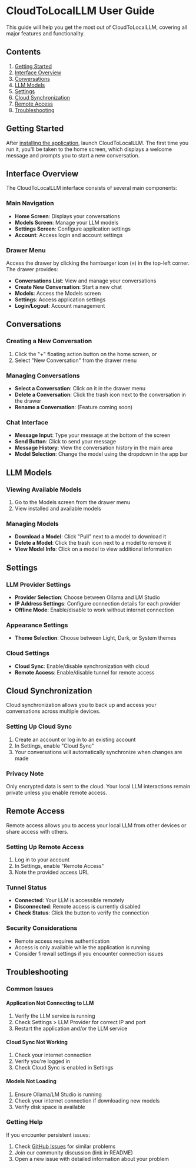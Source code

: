 # CloudToLocalLLM User Guide

This guide will help you get the most out of CloudToLocalLLM, covering all major features and functionality.

## Contents

1. [Getting Started](#getting-started)
2. [Interface Overview](#interface-overview)
3. [Conversations](#conversations)
4. [LLM Models](#llm-models)
5. [Settings](#settings)
6. [Cloud Synchronization](#cloud-synchronization)
7. [Remote Access](#remote-access)
8. [Troubleshooting](#troubleshooting)

## Getting Started

After [installing the application](SETUP.md), launch CloudToLocalLLM. The first time you run it, you'll be taken to the home screen, which displays a welcome message and prompts you to start a new conversation.

## Interface Overview

The CloudToLocalLLM interface consists of several main components:

### Main Navigation

- **Home Screen**: Displays your conversations
- **Models Screen**: Manage your LLM models
- **Settings Screen**: Configure application settings
- **Account**: Access login and account settings

### Drawer Menu

Access the drawer by clicking the hamburger icon (≡) in the top-left corner. The drawer provides:

- **Conversations List**: View and manage your conversations
- **Create New Conversation**: Start a new chat
- **Models**: Access the Models screen
- **Settings**: Access application settings
- **Login/Logout**: Account management

## Conversations

### Creating a New Conversation

1. Click the "+" floating action button on the home screen, or
2. Select "New Conversation" from the drawer menu

### Managing Conversations

- **Select a Conversation**: Click on it in the drawer menu
- **Delete a Conversation**: Click the trash icon next to the conversation in the drawer
- **Rename a Conversation**: (Feature coming soon)

### Chat Interface

- **Message Input**: Type your message at the bottom of the screen
- **Send Button**: Click to send your message
- **Message History**: View the conversation history in the main area
- **Model Selection**: Change the model using the dropdown in the app bar

## LLM Models

### Viewing Available Models

1. Go to the Models screen from the drawer menu
2. View installed and available models

### Managing Models

- **Download a Model**: Click "Pull" next to a model to download it
- **Delete a Model**: Click the trash icon next to a model to remove it
- **View Model Info**: Click on a model to view additional information

## Settings

### LLM Provider Settings

- **Provider Selection**: Choose between Ollama and LM Studio
- **IP Address Settings**: Configure connection details for each provider
- **Offline Mode**: Enable/disable to work without internet connection

### Appearance Settings

- **Theme Selection**: Choose between Light, Dark, or System themes

### Cloud Settings

- **Cloud Sync**: Enable/disable synchronization with cloud
- **Remote Access**: Enable/disable tunnel for remote access

## Cloud Synchronization

Cloud synchronization allows you to back up and access your conversations across multiple devices.

### Setting Up Cloud Sync

1. Create an account or log in to an existing account
2. In Settings, enable "Cloud Sync"
3. Your conversations will automatically synchronize when changes are made

### Privacy Note

Only encrypted data is sent to the cloud. Your local LLM interactions remain private unless you enable remote access.

## Remote Access

Remote access allows you to access your local LLM from other devices or share access with others.

### Setting Up Remote Access

1. Log in to your account
2. In Settings, enable "Remote Access"
3. Note the provided access URL

### Tunnel Status

- **Connected**: Your LLM is accessible remotely
- **Disconnected**: Remote access is currently disabled
- **Check Status**: Click the button to verify the connection

### Security Considerations

- Remote access requires authentication
- Access is only available while the application is running
- Consider firewall settings if you encounter connection issues

## Troubleshooting

### Common Issues

#### Application Not Connecting to LLM

1. Verify the LLM service is running
2. Check Settings > LLM Provider for correct IP and port
3. Restart the application and/or the LLM service

#### Cloud Sync Not Working

1. Check your internet connection
2. Verify you're logged in
3. Check Cloud Sync is enabled in Settings

#### Models Not Loading

1. Ensure Ollama/LM Studio is running
2. Check your internet connection if downloading new models
3. Verify disk space is available

### Getting Help

If you encounter persistent issues:

1. Check [GitHub Issues](https://github.com/your-username/CloudToLocalLLM/issues) for similar problems
2. Join our community discussion (link in README)
3. Open a new issue with detailed information about your problem 